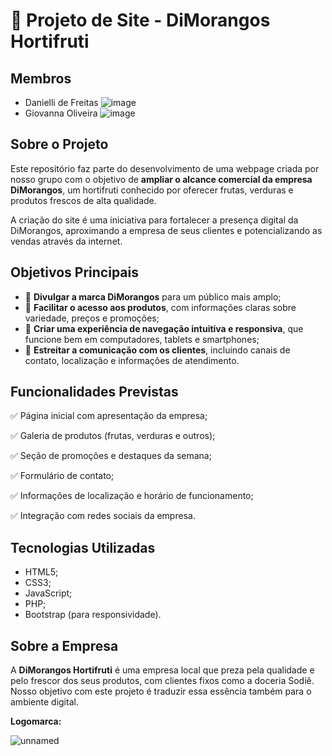 

# 🍓 Projeto de Site - DiMorangos Hortifruti

## Membros
* Danielli de Freitas
![image](https://github.com/user-attachments/assets/da157c4f-4384-4e0e-a07e-1136ed654386)
* Giovanna Oliveira
![image](https://github.com/user-attachments/assets/d96e4ef2-13ac-4f0b-9b81-6bea277530a4)

## Sobre o Projeto

Este repositório faz parte do desenvolvimento de uma webpage criada por nosso grupo com o objetivo de **ampliar o alcance comercial da empresa DiMorangos**, um hortifruti conhecido por oferecer frutas, verduras e produtos frescos de alta qualidade.

A criação do site é uma iniciativa para fortalecer a presença digital da DiMorangos, aproximando a empresa de seus clientes e potencializando as vendas através da internet.

## Objetivos Principais

* 📢 **Divulgar a marca DiMorangos** para um público mais amplo;
* 🛒 **Facilitar o acesso aos produtos**, com informações claras sobre variedade, preços e promoções;
* 📱 **Criar uma experiência de navegação intuitiva e responsiva**, que funcione bem em computadores, tablets e smartphones;
* 💬 **Estreitar a comunicação com os clientes**, incluindo canais de contato, localização e informações de atendimento.

## Funcionalidades Previstas

✅ Página inicial com apresentação da empresa;

✅ Galeria de produtos (frutas, verduras e outros);

✅ Seção de promoções e destaques da semana;

✅ Formulário de contato;

✅ Informações de localização e horário de funcionamento;

✅ Integração com redes sociais da empresa.

## Tecnologias Utilizadas

* HTML5;
* CSS3;
* JavaScript;
* PHP;
* Bootstrap (para responsividade).

## Sobre a Empresa

A **DiMorangos Hortifruti** é uma empresa local que preza pela qualidade e pelo frescor dos seus produtos, com clientes fixos como a doceria Sodiê. Nosso objetivo com este projeto é traduzir essa essência também para o ambiente digital.

**Logomarca:**

![unnamed](https://github.com/user-attachments/assets/75bdba3f-4e22-4448-81a5-a5b05dac3b4e)
